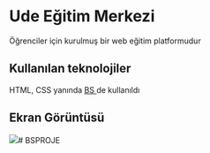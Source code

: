 <h1> Ude Eğitim Merkezi </h1>

Öğrenciler için kurulmuş bir web eğitim platformudur

<h2> Kullanılan teknolojiler </h2>

HTML, CSS yanında <a href="https://getbootstrap.com/"> BS </a> de kullanıldı

<h2> Ekran Görüntüsü </h2>

![](ekran.gif)# BSPROJE
